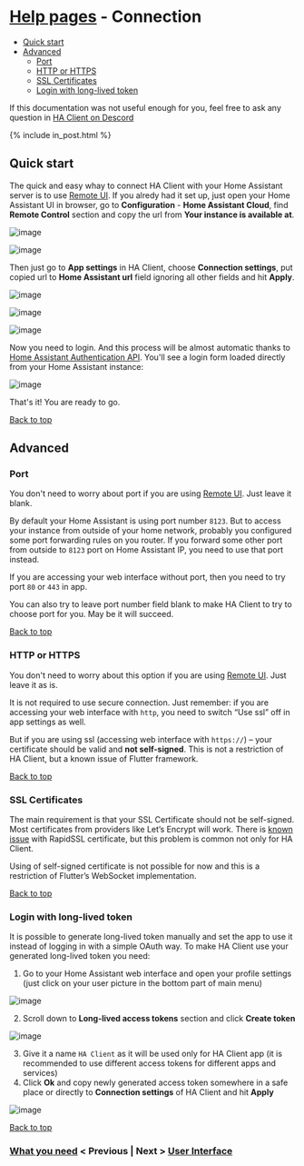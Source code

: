# [Help pages](/help) - Connection

- [Quick start](#quick-start)
- [Advanced](#advanced)
  - [Port](#port)
  - [HTTP or HTTPS](#http-or-https)
  - [SSL Certificates](#ssl-certificates)
  - [Login with long-lived token](#login-with-long-lived-token)

If this documentation was not useful enough for you, feel free to ask any question in [HA Client on Descord](https://discord.gg/nd6FZQ)

{% include in_post.html %}

## Quick start
The quick and easy whay to connect HA Client with your Home Assistant server is to use [Remote UI](https://www.nabucasa.com/config/remote/). If you alredy had it set up, just open your Home Assistant UI in browser, go to **Configuration** - **Home Assistant Cloud**, find **Remote Control** section and copy the url from **Your instance is available at**.

![image](/help/images/connection001.png)

![image](/help/images/connection002.png)

Then just go to **App settings** in HA Client, choose **Connection settings**, put copied url to **Home Assistant url** field ignoring all other fields and hit **Apply**.

![image](/help/images/connection003.png)

![image](/help/images/connection004.png)

![image](/help/images/connection005.png)

Now you need to login. And this process will be almost automatic thanks to [Home Assistant Authentication API](https://developers.home-assistant.io/docs/en/auth_api.html). You'll see a login form loaded directly from your Home Assistant instance:

![image](/help/images/connection006.png)

That's it! You are ready to go.

[Back to top](#help-pages---connection)

## Advanced
### Port
You don't need to worry about port if you are using [Remote UI](https://www.nabucasa.com/config/remote/). Just leave it blank.

By default your Home Assistant is using port number `8123`. But to access your instance from outside of your home network, probably you configured some port forwarding rules on you router. If you forward some other port from outside to `8123` port on Home Assistant IP, you need to use that port instead.

If you are accessing your web interface without port, then you need to try port `80` or `443` in app.

You can also try to leave port number field blank to make HA Client to try to choose port for you. May be it will succeed.

[Back to top](#help-pages---connection)
### HTTP or HTTPS
You don't need to worry about this option if you are using [Remote UI](https://www.nabucasa.com/config/remote/). Just leave it as is.

It is not required to use secure connection. Just remember: if you are accessing your web interface with `http`, you need to switch “Use ssl” off in app settings as well.

But if you are using ssl (accessing web interface with `https://`) – your certificate should be valid and **not self-signed**. This is not a restriction of HA Client, but a known issue of Flutter framework.

[Back to top](#help-pages---connection)
### SSL Certificates
The main requirement is that your SSL Certificate should not be self-signed. Most certificates from providers like Let’s Encrypt will work. There is [known issue](https://github.com/estevez-dev/ha_client_pub/issues/24) with RapidSSL certificate, but this problem is common not only for HA Client.

Using of self-signed certificate is not possible for now and this is a restriction of Flutter’s WebSocket implementation.

[Back to top](#help-pages---connection)

### Login with long-lived token
It is possible to generate long-lived token manually and set the app to use it instead of logging in with a simple OAuth way.
To make HA Client use your generated long-lived token you need:
1. Go to your Home Assistant web interface and open your profile settings (just click on your user picture in the bottom part of main menu)

  ![image](/help/images/connection007.png)
 
2. Scroll down to **Long-lived access tokens** section and click **Create token**

  ![image](/help/images/connection008.png)

3. Give it a name `HA Client` as it will be used only for HA Client app (it is recommended to use different access tokens for different apps and services)
4. Click **Ok** and copy newly generated access token somewhere in a safe place or directly to **Connection settings** of HA Client and hit **Apply**
  
  ![image](/help/images/connection009.png)

[Back to top](#help-pages---connection)



### [What you need](/help/what_you_need) < Previous | Next > [User Interface](/help/user_interface)
